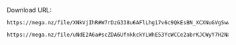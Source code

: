 Download URL:
```
https://mega.nz/file/XNkVjIhR#W7rDzG338u6AFlLhg17v6c9QkEsBN_XCXNuGVgSwwS4
```

```
https://mega.nz/file/uNdE2A6a#scZDA6UfnkkckYLWhE53YcWCCe2abrKJCWyY7H2Narg
```
